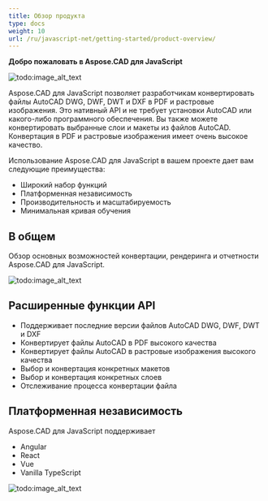 ```yaml
---
title: Обзор продукта
type: docs
weight: 10
url: /ru/javascript-net/getting-started/product-overview/
---
```


**Добро пожаловать в Aspose.CAD для JavaScript**

![todo:image_alt_text](/cad/_assets/home_5.png)

Aspose.CAD для JavaScript позволяет разработчикам конвертировать файлы AutoCAD DWG, DWF, DWT и DXF в PDF и растровые изображения. Это нативный API и не требует установки AutoCAD или какого-либо программного обеспечения. Вы также можете конвертировать выбранные слои и макеты из файлов AutoCAD. Конвертация в PDF и растровые изображения имеет очень высокое качество.

Использование Aspose.CAD для JavaScript в вашем проекте дает вам следующие преимущества:

- Широкий набор функций
- Платформенная независимость
- Производительность и масштабируемость
- Минимальная кривая обучения




## **В общем**
Обзор основных возможностей конвертации, рендеринга и отчетности Aspose.CAD для JavaScript.

![todo:image_alt_text](/cad/_assets/javascript-net/product-overview_2.png)
## **Расширенные функции API**
- Поддерживает последние версии файлов AutoCAD DWG, DWF, DWT и DXF
- Конвертирует файлы AutoCAD в PDF высокого качества
- Конвертирует файлы AutoCAD в растровые изображения высокого качества
- Выбор и конвертация конкретных макетов
- Выбор и конвертация конкретных слоев
- Отслеживание процесса конвертации файла
## **Платформенная независимость**
Aspose.CAD для JavaScript поддерживает

- Angular
- React
- Vue
- Vanilla TypeScript

![todo:image_alt_text](/cad/_assets/javascript-net/product-overview_3.png)

